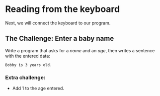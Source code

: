 # Reading from the keyboard

Next, we will connect the keyboard to our program.

## The Challenge: Enter a baby name

Write a program that asks for a *name* and an *age*, then writes a sentence with the entered data:

    Bobby is 3 years old.

### Extra challenge:

* Add 1 to the age entered.


